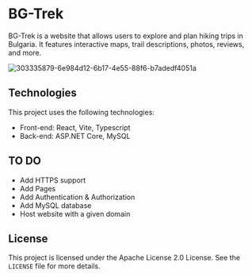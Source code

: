 # BG-Trek

BG-Trek is a website that allows users to explore and plan hiking trips in Bulgaria. It features interactive maps, trail descriptions, photos, reviews, and more.

![303335879-6e984d12-6b17-4e55-88f6-b7adedf4051a](https://github.com/Theo1-Sharp/BGTrekWebsite/assets/141464997/a529177f-ea29-4c5b-8370-4798aae13965)

## Technologies

This project uses the following technologies:

- Front-end: React, Vite, Typescript
- Back-end: ASP.NET Core, MySQL

## TO DO

- Add HTTPS support
- Add Pages
- Add Authentication & Authorization
- Add MySQL database
- Host website with a given domain

## License

This project is licensed under the Apache License 2.0 License. See the `LICENSE` file for more details.
